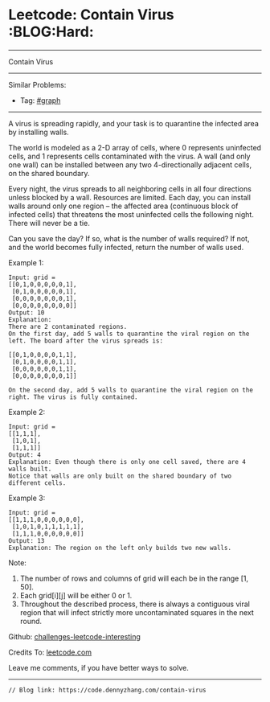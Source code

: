 # Leetcode: Contain Virus     :BLOG:Hard:


---

Contain Virus  

---

Similar Problems:  
-   Tag: [#graph](https://code.dennyzhang.com/tag/graph)

---

A virus is spreading rapidly, and your task is to quarantine the infected area by installing walls.  

The world is modeled as a 2-D array of cells, where 0 represents uninfected cells, and 1 represents cells contaminated with the virus. A wall (and only one wall) can be installed between any two 4-directionally adjacent cells, on the shared boundary.  

Every night, the virus spreads to all neighboring cells in all four directions unless blocked by a wall. Resources are limited. Each day, you can install walls around only one region &#x2013; the affected area (continuous block of infected cells) that threatens the most uninfected cells the following night. There will never be a tie.  

Can you save the day? If so, what is the number of walls required? If not, and the world becomes fully infected, return the number of walls used.  

Example 1:  

    Input: grid = 
    [[0,1,0,0,0,0,0,1],
     [0,1,0,0,0,0,0,1],
     [0,0,0,0,0,0,0,1],
     [0,0,0,0,0,0,0,0]]
    Output: 10
    Explanation:
    There are 2 contaminated regions.
    On the first day, add 5 walls to quarantine the viral region on the left. The board after the virus spreads is:
    
    [[0,1,0,0,0,0,1,1],
     [0,1,0,0,0,0,1,1],
     [0,0,0,0,0,0,1,1],
     [0,0,0,0,0,0,0,1]]
    
    On the second day, add 5 walls to quarantine the viral region on the right. The virus is fully contained.

Example 2:  

    Input: grid = 
    [[1,1,1],
     [1,0,1],
     [1,1,1]]
    Output: 4
    Explanation: Even though there is only one cell saved, there are 4 walls built.
    Notice that walls are only built on the shared boundary of two different cells.

Example 3:  

    Input: grid = 
    [[1,1,1,0,0,0,0,0,0],
     [1,0,1,0,1,1,1,1,1],
     [1,1,1,0,0,0,0,0,0]]
    Output: 13
    Explanation: The region on the left only builds two new walls.

Note:  
1.  The number of rows and columns of grid will each be in the range [1, 50].
2.  Each grid[i][j] will be either 0 or 1.
3.  Throughout the described process, there is always a contiguous viral region that will infect strictly more uncontaminated squares in the next round.

Github: [challenges-leetcode-interesting](https://github.com/DennyZhang/challenges-leetcode-interesting/tree/master/contain-virus)  

Credits To: [leetcode.com](https://leetcode.com/problems/contain-virus/description/)  

Leave me comments, if you have better ways to solve.  

---

    // Blog link: https://code.dennyzhang.com/contain-virus